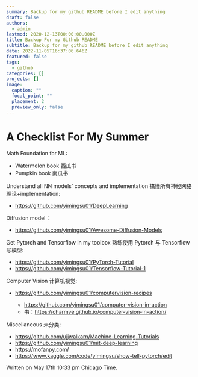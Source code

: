 ```yaml
---
summary: Backup for my github README before I edit anything
draft: false
authors:
  - admin
lastmod: 2020-12-13T00:00:00.000Z
title: Backup For my Github README
subtitle: Backup for my github README before I edit anything
date: 2022-11-05T16:37:06.646Z
featured: false
tags:
  - github
categories: []
projects: []
image:
  caption: ""
  focal_point: ""
  placement: 2
  preview_only: false
---
```

# A Checklist For My Summer

Math Foundation for ML:

* Watermelon book 西瓜书
* Pumpkin book 南瓜书

Understand all NN models' concepts and implementation 搞懂所有神经网络理论+implementation:

* https://github.com/yimingsu01/DeepLearning

Diffusion model：

* https://github.com/yimingsu01/Awesome-Diffusion-Models

Get Pytorch and Tensorflow in my toolbox 熟练使用 Pytorch 与 Tensorflow 写模型:

* https://github.com/yimingsu01/PyTorch-Tutorial
* https://github.com/yimingsu01/Tensorflow-Tutorial-1

Computer Vision 计算机视觉:

* https://github.com/yimingsu01/computervision-recipes

  * https://github.com/yimingsu01/computer-vision-in-action
  * 书：https://charmve.github.io/computer-vision-in-action/

Miscellaneous 未分类:

* https://github.com/ujjwalkarn/Machine-Learning-Tutorials
* https://github.com/yimingsu01/mit-deep-learning
* https://mofanpy.com/
* https://www.kaggle.com/code/yimingsu/show-tell-pytorch/edit

Written on May 17th 10:33 pm Chicago Time.